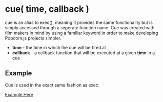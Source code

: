 cue( time, callback )
=====================

cue is an alias to exec(), meaning it provides the same functionality but is simply accessed through a seperate function name.  Cue was created with film makers in mind by using a familiar keyword in order to make developing Popcorn.js projects simpler.

* **time** - the time in which the cue will be fired at
* **callback** - a callback function that will be executed at a given **time** in a cue

Example
--------------------

Cue is used in the exact same fashion as exec:

[Example Here](http://jsfiddle.net/popcornjs/a38mA/)
